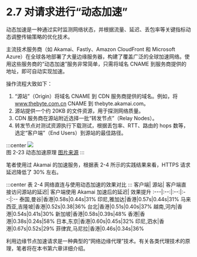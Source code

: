 # 2.7 对请求进行“动态加速”

动态加速是一种通过实时监测网络状态，并根据流量、延迟、丢包率等关键指标动态调整传输策略的优化技术。

主流技术服务商（如 Akamai、Fastly、Amazon CloudFront 和 Microsoft Azure）在全球各地部署了大量边缘服务器，构建了覆盖广泛的全球加速网络。使用这些服务商的“动态加速”服务非常简单，只需将域名 CNAME 到服务商提供的地址，即可自动实现加速。

操作流程大致如下：

1. “源站”（Origin）将域名 CNAME 到 CDN 服务商提供的域名。例如，将 www.thebyte.com.cn CNAME  到 thebyte.akamai.com。
2. 源站提供一个约 20KB 的文件资源，用于探测网络质量。
3. CDN 服务商在源站附近选择一批“转发节点”（Relay Nodes）。
4. 转发节点对测试资源执行下载测试，根据丢包率、RTT、路由的 hops 数等，选定“客户端”（End Users）到源站的最佳路径。

:::center
  ![](../assets/dsa.png)<br/>
 图 2-23 动态加速原理 [图片来源](https://www.cdnetworks.com/cn/web-performance/dynamic-web-acceleration/)
:::

笔者使用过 Akamai 的加速服务，根据表 2-4 所示的实践结果来看，HTTPS 请求延迟降低了 30% 左右。

:::center
表 2-4 网络直连与使用动态加速的效果对比
:::
客户端| 源站| 客户端直接访问源站的延迟| 客户端使用 Akamai 加速后的延迟| 效果提升
:---|:--:|:--:|:--:|:--
泰国,曼谷|香港|0.58s|0.44s|31%
印尼,雅加达|香港|0.57s|0.44s|31%
马来西亚,吉隆坡|香港|0.52s|0.38|36%
台北|香港|0.51s|0.40s|37%
越南,河内|香港|0.54s|0.41s|30%
新加坡|香港|0.58s|0.39s|48%
香港|香港|0.38s|0.24s|58%
日本,东京|香港|0.60s|0.45s|32%
印尼,泗水|香港|0.67s|0.52s|29%
菲律宾,马尼拉|香港|0.46s|0.34s|36%

利用边缘节点加速请求是一种典型的“网络边缘代理”技术。有关各类代理技术的原理，笔者将在本书第六章详细介绍。

[^1]: AS（Autonomous System，自治系统）具有统一路由策略的巨型网络或网络群组，每个自治系统被分配一个唯一的 AS 号，各个 AS 之间使用 BGP 协议进行识别和通告路由，全世界最大规模的 AS 网络就是互联网。
[^2]: 笔者曾在上海使用 mtr 工具测试一个新加坡节点路由状态，数据包先到香港 AS，香港转到美国 AS，再从美国转到新加坡 AS。
